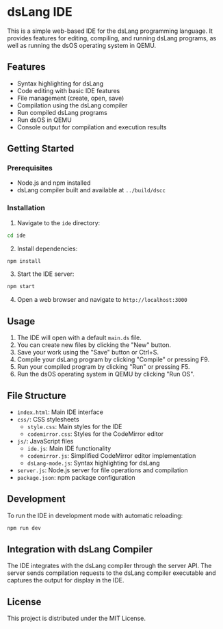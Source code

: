 # dsLang IDE

This is a simple web-based IDE for the dsLang programming language. It provides features for editing, compiling, and running dsLang programs, as well as running the dsOS operating system in QEMU.

## Features

- Syntax highlighting for dsLang
- Code editing with basic IDE features
- File management (create, open, save)
- Compilation using the dsLang compiler
- Run compiled dsLang programs
- Run dsOS in QEMU
- Console output for compilation and execution results

## Getting Started

### Prerequisites

- Node.js and npm installed
- dsLang compiler built and available at `../build/dscc`

### Installation

1. Navigate to the `ide` directory:

```bash
cd ide
```

2. Install dependencies:

```bash
npm install
```

3. Start the IDE server:

```bash
npm start
```

4. Open a web browser and navigate to `http://localhost:3000`

## Usage

1. The IDE will open with a default `main.ds` file.
2. You can create new files by clicking the "New" button.
3. Save your work using the "Save" button or Ctrl+S.
4. Compile your dsLang program by clicking "Compile" or pressing F9.
5. Run your compiled program by clicking "Run" or pressing F5.
6. Run the dsOS operating system in QEMU by clicking "Run OS".

## File Structure

- `index.html`: Main IDE interface
- `css/`: CSS stylesheets
  - `style.css`: Main styles for the IDE
  - `codemirror.css`: Styles for the CodeMirror editor
- `js/`: JavaScript files
  - `ide.js`: Main IDE functionality
  - `codemirror.js`: Simplified CodeMirror editor implementation
  - `dsLang-mode.js`: Syntax highlighting for dsLang
- `server.js`: Node.js server for file operations and compilation
- `package.json`: npm package configuration

## Development

To run the IDE in development mode with automatic reloading:

```bash
npm run dev
```

## Integration with dsLang Compiler

The IDE integrates with the dsLang compiler through the server API. The server sends compilation requests to the dsLang compiler executable and captures the output for display in the IDE.

## License

This project is distributed under the MIT License.
